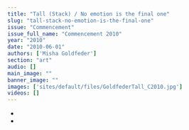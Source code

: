 ```yaml
---
title: "Tall (Stack) / No emotion is the final one"
slug: "tall-stack-no-emotion-is-the-final-one"
issue: "Commencement"
issue_full_name: "Commencement 2010"
year: "2010"
date: "2010-06-01"
authors: ['Misha Goldfeder']
section: "art"
audio: []
main_image: ""
banner_image: ""
images: ['sites/default/files/GoldfederTall_C2010.jpg']
videos: []
---
```

*  
*


